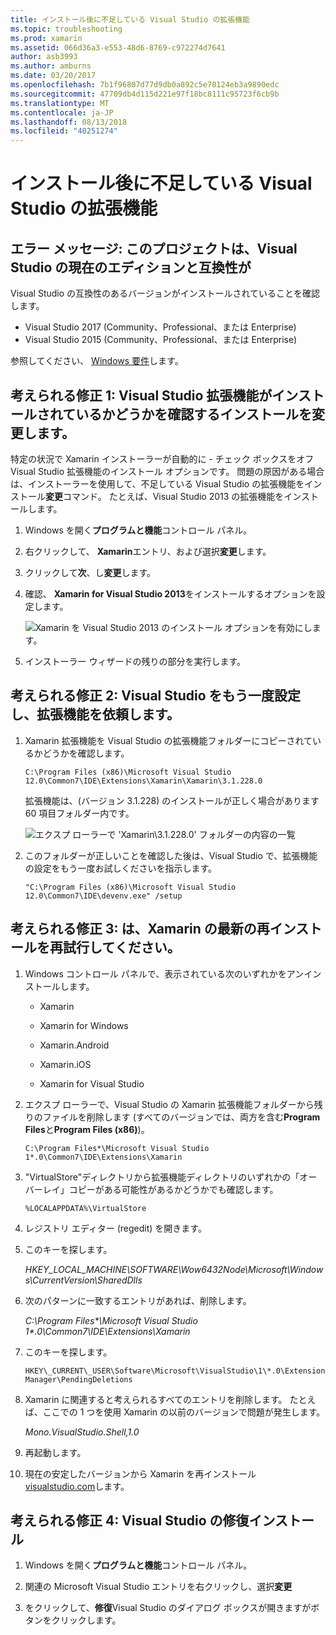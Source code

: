 ```yaml
---
title: インストール後に不足している Visual Studio の拡張機能
ms.topic: troubleshooting
ms.prod: xamarin
ms.assetid: 066d36a3-e553-48d6-8769-c972274d7641
author: asb3993
ms.author: amburns
ms.date: 03/20/2017
ms.openlocfilehash: 7b1f96807d77d9db0a892c5e78124eb3a9890edc
ms.sourcegitcommit: 47709db4d115d221e97f18bc8111c95723f6cb9b
ms.translationtype: MT
ms.contentlocale: ja-JP
ms.lasthandoff: 08/13/2018
ms.locfileid: "40251274"
---
```

# <a name="missing-visual-studio-extensions-after-installation"></a>インストール後に不足している Visual Studio の拡張機能

## <a name="error-message-this-project-is-incompatible-with-the-current-edition-of-visual-studio"></a>エラー メッセージ: このプロジェクトは、Visual Studio の現在のエディションと互換性が

Visual Studio の互換性のあるバージョンがインストールされていることを確認します。

-   Visual Studio 2017 (Community、Professional、または Enterprise)
-   Visual Studio 2015 (Community、Professional、または Enterprise)

参照してください、 [Windows 要件](~/cross-platform/get-started/requirements.md#windows-requirements)します。

## <a name="possible-fix-1-change-the-installation-to-make-sure-the-visual-studio-extensions-are-installed"></a>考えられる修正 1: Visual Studio 拡張機能がインストールされているかどうかを確認するインストールを変更します。

特定の状況で Xamarin インストーラーが自動的に - チェック ボックスをオフ Visual Studio 拡張機能のインストール オプションです。 問題の原因がある場合は、インストーラーを使用して、不足している Visual Studio の拡張機能をインストール**変更**コマンド。 たとえば、Visual Studio 2013 の拡張機能をインストールします。

1. Windows を開く**プログラムと機能**コントロール パネル。

2. 右クリックして、 **Xamarin**エントリ、および選択**変更**します。

3. クリックして**次**、し**変更**します。

4. 確認、 **Xamarin for Visual Studio 2013**をインストールするオプションを設定します。

    ![](missing-vs-extensions-images/installer.png "Xamarin を Visual Studio 2013 のインストール オプションを有効にします。")

5. インストーラー ウィザードの残りの部分を実行します。

## <a name="possible-fix-2-ask-visual-studio-to-set-up-the-extensions-again"></a>考えられる修正 2: Visual Studio をもう一度設定し、拡張機能を依頼します。

1. Xamarin 拡張機能を Visual Studio の拡張機能フォルダーにコピーされているかどうかを確認します。

    `C:\Program Files (x86)\Microsoft Visual Studio 12.0\Common7\IDE\Extensions\Xamarin\Xamarin\3.1.228.0`

    拡張機能は、(バージョン 3.1.228) のインストールが正しく場合があります 60 項目フォルダー内です。


    ![](missing-vs-extensions-images/folder.png "エクスプ ローラーで 'Xamarin\3.1.228.0' フォルダーの内容の一覧")

2. このフォルダーが正しいことを確認した後は、Visual Studio で、拡張機能の設定をもう一度お試しくださいを指示します。

    `"C:\Program Files (x86)\Microsoft Visual Studio 12.0\Common7\IDE\devenv.exe" /setup`

## <a name="possible-fix-3-try-a-fresh-reinstall-of-xamarin"></a>考えられる修正 3: は、Xamarin の最新の再インストールを再試行してください。

1.  Windows コントロール パネルで、表示されている次のいずれかをアンインストールします。

    *   Xamarin

    *   Xamarin for Windows

    *   Xamarin.Android

    *   Xamarin.iOS

    *   Xamarin for Visual Studio

2.  エクスプ ローラーで、Visual Studio の Xamarin 拡張機能フォルダーから残りのファイルを削除します (すべてのバージョンでは、両方を含む**Program Files**と**Program Files (x86)**)。

    `C:\Program Files*\Microsoft Visual Studio 1*.0\Common7\IDE\Extensions\Xamarin`

3.  "VirtualStore"ディレクトリから拡張機能ディレクトリのいずれかの「オーバーレイ」コピーがある可能性があるかどうかでも確認します。

    `%LOCALAPPDATA%\VirtualStore`

4.  レジストリ エディター (regedit) を開きます。

5.  このキーを探します。

    _HKEY\_LOCAL\_MACHINE\SOFTWARE\Wow6432Node\Microsoft\Windows\CurrentVersion\SharedDlls_

6.  次のパターンに一致するエントリがあれば、削除します。

    _C:\Program Files\*\Microsoft Visual Studio 1\*.0\Common7\IDE\Extensions\Xamarin_

7.  このキーを探します。

    `HKEY\_CURRENT\_USER\Software\Microsoft\VisualStudio\1\*.0\ExtensionManager\PendingDeletions`

8.  Xamarin に関連すると考えられるすべてのエントリを削除します。 たとえば、ここでの 1 つを使用 Xamarin の以前のバージョンで問題が発生します。

    _Mono.VisualStudio.Shell,1.0_

9.  再起動します。

10.  現在の安定したバージョンから Xamarin を再インストール[visualstudio.com](https://visualstudio.com/xamarin)します。

## <a name="possible-fix-4-repair-visual-studio-installation"></a>考えられる修正 4: Visual Studio の修復インストール

1.  Windows を開く**プログラムと機能**コントロール パネル。

2.  関連の Microsoft Visual Studio エントリを右クリックし、選択**変更**

3.  をクリックして、**修復**Visual Studio のダイアログ ボックスが開きますがボタンをクリックします。
